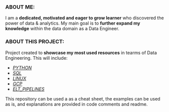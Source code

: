### **ABOUT ME:** ###
I am a **dedicated, motivated and eager to grow learner** who discovered the power of data & analytics.
My main goal is to **further expand my knowledge** within the data domain as a Data Engineer.


### ABOUT THIS PROJECT: ###
Project created to **showcase my most used resources** in tearms of Data Engineering. This will include:
* [*PYTHON*](https://github.com/Costindumitru87/Showcase/tree/main/pythonResources) 
* [*SQL*](https://github.com/Costindumitru87/Showcase/tree/main/slqResources)
* [*LINUX*](https://github.com/Costindumitru87/Showcase/tree/main/LINUX)
* [*GCP*](https://github.com/Costindumitru87/Showcase/tree/main/GCP)
* [*ELT_PIPELINES*](https://github.com/Costindumitru87/Showcase/tree/main/ELT_Pipelines)

This repository can be used a as a cheat sheet, the examples can be used as is, and explanations are provided in code comments and readme.
